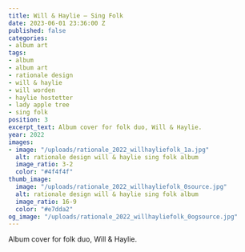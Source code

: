 ```yaml
---
title: Will & Haylie – Sing Folk
date: 2023-06-01 23:36:00 Z
published: false
categories:
- album art
tags:
- album
- album art
- rationale design
- will & haylie
- will worden
- haylie hostetter
- lady apple tree
- sing folk
position: 3
excerpt_text: Album cover for folk duo, Will & Haylie.
year: 2022
images:
- image: "/uploads/rationale_2022_willhayliefolk_1a.jpg"
  alt: rationale design will & haylie sing folk album
  image_ratio: 3-2
  color: "#4f4f4f"
thumb_image:
  image: "/uploads/rationale_2022_willhayliefolk_0source.jpg"
  alt: rationale design will & haylie sing folk album
  image_ratio: 16-9
  color: "#e7dda2"
og_image: "/uploads/rationale_2022_willhayliefolk_0ogsource.jpg"
---
```


Album cover for folk duo, Will & Haylie.